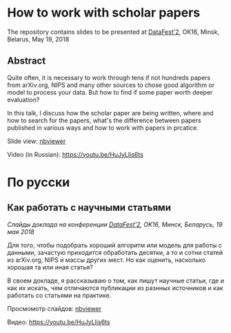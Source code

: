 # How to work with scholar papers

The repository contains slides to be presented at
[DataFest'2](https://datafest.by/), OK16, Minsk,
Belarus, May 19, 2018

## Abstract

Quite often, it is necessary to work through tens if not hundreds papers from
arXiv.org, NIPS and many other sources to chose good algorithm or model to
process your data. But how to find if some paper worth deeper evaluation?

In this talk, I discuss how the scholar paper are being written, where and how
to search for the papers, what's the difference between papers published in
various ways and how to work with papers in prcatice.

Slide view: [nbviewer](https://nbviewer.jupyter.org/format/slides/github/karelin/sci_papers_talk/blob/master/Working%20with%20scientific%20literature.ipynb#/)

Video (in Russian): https://youtu.be/HuJyLIis6ts 

# По русски

## Как работать с научными статьями

*Слайды доклада на конференции [DataFest'2](https://datafest.by/), OK16, Минск,
Беларусь, 19 мая 2018*

Для того, чтобы подобрать хороший алгоритм или модель для работы с данными,
зачастую приходится обработать десятки, а то и сотни статей из arXiv.org,
NIPS и массы других мест. Но как оценить, насколько хорошая та или иная статья?

В своем докладе, я рассказываю о том, как пишут научные статьи, где и как их
искать, чем отличаются публикации из разнных источников и как работать со
статьями на практике.

Просмомотр слайдов: [nbviewer](https://nbviewer.jupyter.org/format/slides/github/karelin/sci_papers_talk/blob/master/Working%20with%20scientific%20literature.ipynb#/)

Видео: https://youtu.be/HuJyLIis6ts
